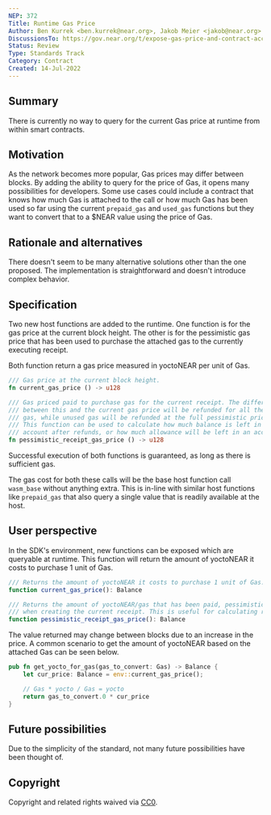 ```yaml
---
NEP: 372
Title: Runtime Gas Price
Author: Ben Kurrek <ben.kurrek@near.org>, Jakob Meier <jakob@near.org>
DiscussionsTo: https://gov.near.org/t/expose-gas-price-and-contract-access-key-info-within-runtime/24788
Status: Review
Type: Standards Track
Category: Contract
Created: 14-Jul-2022
---
```


## Summary

There is currently no way to query for the current Gas price at runtime from within smart contracts.

## Motivation

As the network becomes more popular, Gas prices may differ between blocks. By adding the ability to query for the price of Gas, it opens many possibilities for developers. Some use cases could include a contract that knows how much Gas is attached to the call or how much Gas has been used so far using the current `prepaid_gas` and `used_gas` functions but they want to convert that to a $NEAR value using the price of Gas.

## Rationale and alternatives

There doesn't seem to be many alternative solutions other than the one proposed. The implementation is straightforward and doesn't introduce complex behavior.

## Specification

Two new host functions are added to the runtime. One function is for the gas price at the current block height. The other is for the pessimistic gas price that has been used to purchase the attached gas to the currently executing receipt.

Both function return a gas price measured in yoctoNEAR per unit of Gas.

```rust
/// Gas price at the current block height.
fn current_gas_price () -> u128

/// Gas priced paid to purchase gas for the current receipt. The difference
/// between this and the current gas price will be refunded for all the burnt
/// gas, while unused gas will be refunded at the full pessimistic price.
/// This function can be used to calculate how much balance is left in the
/// account after refunds, or how much allowance will be left in an access key.
fn pessimistic_receipt_gas_price () -> u128
```

Successful execution of both functions is guaranteed, as long as there is sufficient gas.

The gas cost for both these calls will be the base host function call `wasm_base` without anything extra. This is in-line with similar host functions like `prepaid_gas` that also query a single value that is readily available at the host.

## User perspective

In the SDK's environment, new functions can be exposed which are queryable at runtime. This function will return the amount of yoctoNEAR it costs to purchase 1 unit of Gas.

```js
/// Returns the amount of yoctoNEAR it costs to purchase 1 unit of Gas.
function current_gas_price(): Balance

/// Returns the amount of yoctoNEAR/gas that has been paid, pessimistically,
/// when creating the current receipt. This is useful for calculating refunds.
function pessimistic_receipt_gas_price(): Balance
```

The value returned may change between blocks due to an increase in the price. A common scenario to get the amount of yoctoNEAR based on the attached Gas can be seen below.

```rs
pub fn get_yocto_for_gas(gas_to_convert: Gas) -> Balance {
    let cur_price: Balance = env::current_gas_price();

    // Gas * yocto / Gas = yocto
    return gas_to_convert.0 * cur_price
}
```

## Future possibilities

Due to the simplicity of the standard, not many future possibilities have been thought of.

## Copyright
[copyright]: #copyright

Copyright and related rights waived via [CC0](https://creativecommons.org/publicdomain/zero/1.0/).
